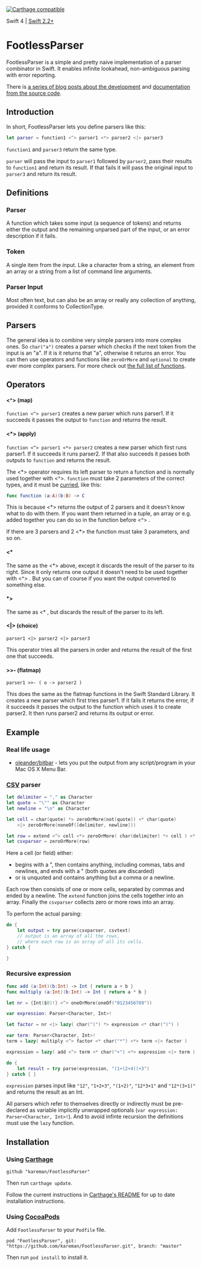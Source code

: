 [![Carthage compatible](https://img.shields.io/badge/Carthage-compatible-4BC51D.svg?style=flat)](https://github.com/Carthage/Carthage)

Swift 4 | [Swift 2.2+](https://github.com/kareman/FootlessParser/tree/swift2.2%2B)

# FootlessParser

FootlessParser is a simple and pretty naive implementation of a parser combinator in Swift. It enables infinite lookahead, non-ambiguous parsing with error reporting.

There is [a series of blog posts about the development](http://blog.nottoobadsoftware.com/footlessparser/) and [documentation from the source code](http://kareman.github.io/FootlessParser/).

## Introduction

In short, FootlessParser lets you define parsers like this:

```swift
let parser = function1 <^> parser1 <*> parser2 <|> parser3
```

`function1` and `parser3` return the same type.

`parser` will pass the input to `parser1` followed by `parser2`, pass their results to `function1` and return its result. If that fails it will pass the original input to `parser3` and return its result.

## Definitions

### Parser

A function which takes some input (a sequence of tokens) and returns either the output and the remaining unparsed part of the input, or an error description if it fails.

### Token

A single item from the input. Like a character from a string, an element from an array or a string from a list of command line arguments.

### Parser Input

Most often text, but can also be an array or really any collection of anything, provided it conforms to CollectionType.

## Parsers

The general idea is to combine very simple parsers into more complex ones. So `char("a")` creates a parser which checks if the next token from the input is an "a". If it is it returns that "a", otherwise it returns an error. You can then use operators and functions like `zeroOrMore` and `optional` to create ever more complex parsers. For more check out [the full list of functions](http://kareman.github.io/FootlessParser/Functions.html).

## Operators

#### <^> (map)

`function <^> parser1` creates a new parser which runs parser1\. If it succeeds it passes the output to `function` and returns the result.

#### <*> (apply)

`function <^> parser1 <*> parser2` creates a new parser which first runs parser1\. If it succeeds it runs parser2\. If that also succeeds it passes both outputs to `function` and returns the result.

The <*> operator requires its left parser to return a function and is normally used together with <^>. `function` must take 2 parameters of the correct types, and it must be [curried](https://developer.apple.com/library/ios/documentation/Swift/Conceptual/Swift_Programming_Language/Declarations.html#//apple_ref/doc/uid/TP40014097-CH34-ID363), like this:

```swift
func function (a:A)(b:B) -> C
```

This is because <*> returns the output of 2 parsers and it doesn't know what to do with them. If you want them returned in a tuple, an array or e.g. added together you can do so in the function before <^> .

If there are 3 parsers and 2 <*> the function must take 3 parameters, and so on.

#### <*

The same as the <*> above, except it discards the result of the parser to its right. Since it only returns one output it doesn't need to be used together with <^> . But you can of course if you want the output converted to something else.

#### *>

The same as <* , but discards the result of the parser to its left.

#### <|> (choice)

```
parser1 <|> parser2 <|> parser3
```

This operator tries all the parsers in order and returns the result of the first one that succeeds.

#### >>- (flatmap)

```
parser1 >>- ( o -> parser2 )
```

This does the same as the flatmap functions in the Swift Standard Library. It creates a new parser which first tries parser1\. If it fails it returns the error, if it succeeds it passes the output to the function which uses it to create parser2\. It then runs parser2 and returns its output or error.

## Example

### Real life usage

- [oleander/bitbar](https://github.com/oleander/BitBarParser/blob/master/Parser/Parser/Parser.swift) - lets you put the output from any script/program in your Mac OS X Menu Bar.

### [CSV](http://www.computerhope.com/jargon/c/csv.htm) parser

```swift
let delimiter = "," as Character
let quote = "\"" as Character
let newline = "\n" as Character

let cell = char(quote) *> zeroOrMore(not(quote)) <* char(quote)
    <|> zeroOrMore(noneOf([delimiter, newline]))

let row = extend <^> cell <*> zeroOrMore( char(delimiter) *> cell ) <* char(newline)
let csvparser = zeroOrMore(row)
```

Here a cell (or field) either:

- begins with a ", then contains anything, including commas, tabs and newlines, and ends with a " (both quotes are discarded)
- or is unquoted and contains anything but a comma or a newline.

Each row then consists of one or more cells, separated by commas and ended by a newline. The `extend` function joins the cells together into an array. Finally the `csvparser` collects zero or more rows into an array.

To perform the actual parsing:

```swift
do {
    let output = try parse(csvparser, csvtext)
    // output is an array of all the rows,
    // where each row is an array of all its cells.
} catch {

}
```

### Recursive expression

```swift
func add (a:Int)(b:Int) -> Int { return a + b }
func multiply (a:Int)(b:Int) -> Int { return a * b }

let nr = {Int($0)!} <^> oneOrMore(oneOf("0123456789"))

var expression: Parser<Character, Int>!

let factor = nr <|> lazy( char("(") *> expression <* char(")") )

var term: Parser<Character, Int>!
term = lazy( multiply <^> factor <* char("*") <*> term <|> factor )

expression = lazy( add <^> term <* char("+") <*> expression <|> term )

do {
    let result = try parse(expression, "(1+(2+4))+3")
} catch { }
```

`expression` parses input like `"12"`, `"1+2+3"`, `"(1+2)"`, `"12*3+1"` and `"12*(3+1)"` and returns the result as an Int.

All parsers which refer to themselves directly or indirectly must be pre-declared as variable implicitly unwrapped optionals (`var expression: Parser<Character, Int>!`). And to avoid infinte recursion the definitions must use the `lazy` function.

## Installation

### Using [Carthage](https://github.com/Carthage/Carthage)

```
github "kareman/FootlessParser"
```

Then run `carthage update`.

Follow the current instructions in [Carthage's README][carthage-installation] for up to date installation instructions.

### Using [CocoaPods](https://cocoapods.org/)

Add `FootlessParser` to your `Podfile` file.

```
pod "FootlessParser", git: "https://github.com/kareman/FootlessParser.git", branch: "master"
```

Then run `pod install` to install it.

[carthage-installation]: https://github.com/Carthage/Carthage#adding-frameworks-to-an-application
